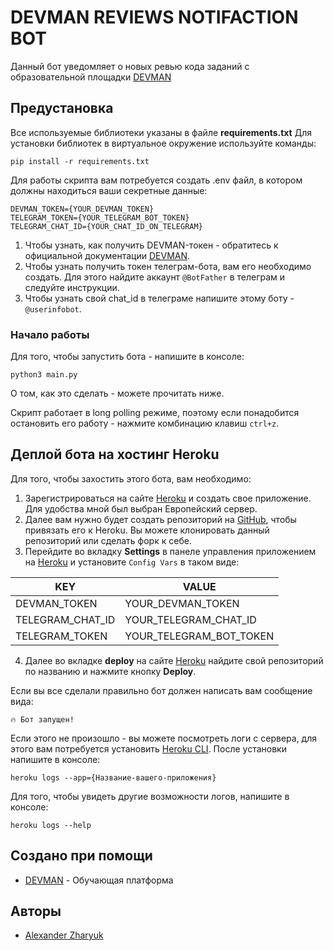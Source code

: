 # DEVMAN REVIEWS NOTIFACTION BOT

Данный бот уведомляет о новых ревью кода заданий с образовательной площадки [DEVMAN](https://dvmn.org/)

## Предустановка

Все используемые библиотеки указаны в файле **requirements.txt**
Для установки библиотек в виртуальное окружение используйте команды:

```
pip install -r requirements.txt
```

Для работы скрипта вам потребуется создать .env файл, в котором должны находиться ваши секретные данные:

```
DEVMAN_TOKEN={YOUR_DEVMAN_TOKEN}
TELEGRAM_TOKEN={YOUR_TELEGRAM_BOT_TOKEN}
TELEGRAM_CHAT_ID={YOUR_CHAT_ID_ON_TELEGRAM}
```

1. Чтобы узнать, как получить DEVMAN-токен - обратитесь к официальной документации [DEVMAN](https://dvmn.org/api/docs/).
2. Чтобы узнать получить токен телеграм-бота, вам его необходимо создать. Для этого найдите аккаунт `@BotFather` в телеграм и следуйте инструкции.
3. Чтобы узнать свой chat_id в телеграме напишите этому боту - `@userinfobot`.

### Начало работы

Для того, чтобы запустить бота - напишите в консоле:
```
python3 main.py
```
О том, как это сделать - можете прочитать ниже.

Скрипт работает в long polling режиме, поэтому если понадобится остановить его работу - нажмите комбинацию клавиш `ctrl+z`.

## Деплой бота на хостинг Heroku

Для того, чтобы захостить этого бота, вам необходимо: 
1. Зарегистрироваться на сайте [Heroku](https://heroku.com/) и создать свое приложение. Для удобства мной был выбран Европейский сервер.
2. Далее вам нужно будет создать репозиторий на [GitHub](https://github.com/), чтобы привязать его к Heroku. Вы можете клонировать данный репозиторий или сделать форк к себе.
3. Перейдите во вкладку **Settings** в панеле управления приложением на [Heroku](https://heroku.com/) и установите `Config Vars` в таком виде:

KEY | VALUE
------ | ------
DEVMAN_TOKEN   | YOUR_DEVMAN_TOKEN
TELEGRAM_CHAT_ID | YOUR_TELEGRAM_CHAT_ID
TELEGRAM_TOKEN | YOUR_TELEGRAM_BOT_TOKEN

4. Далее во вкладке **deploy** на сайте [Heroku](https://heroku.com/) найдите свой репозиторий по названию и нажмите кнопку **Deploy**.

Если вы все сделали правильно бот должен написать вам сообщение вида:

```
🔥 Бот запущен!
```

Если этого не произошло - вы можете посмотреть логи с сервера, для этого вам потребуется установить [Heroku CLI](https://devcenter.heroku.com/articles/heroku-cli#download-and-install).
После установки напишите в консоле:
```
heroku logs --app={Название-вашего-приложения}
```

Для того, чтобы увидеть другие возможности логов, напишите в консоле:

```
heroku logs --help
```

## Создано при помощи

* [DEVMAN](https://dvmn.org/) - Обучающая платформа

## Авторы

* [Alexander Zharyuk](https://gist.github.com/AlexanderZharyuk)
